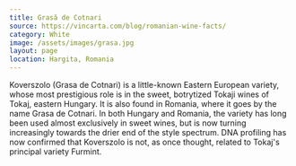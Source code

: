 ```yaml
---
title: Grasă de Cotnari
source: https://vincarta.com/blog/romanian-wine-facts/
category: White
image: /assets/images/grasa.jpg
layout: page
location: Hargita, Romania
---
```

Koverszolo (Grasa de Cotnari) is a little-known Eastern European variety, whose most prestigious role is in the sweet, botrytized Tokaji wines of Tokaj, eastern Hungary. It is also found in Romania, where it goes by the name Grasa de Cotnari.
In both Hungary and Romania, the variety has long been used almost exclusively in sweet wines, but is now turning increasingly towards the drier end of the style spectrum.
DNA profiling has now confirmed that Koverszolo is not, as once thought, related to Tokaj's principal variety Furmint.
